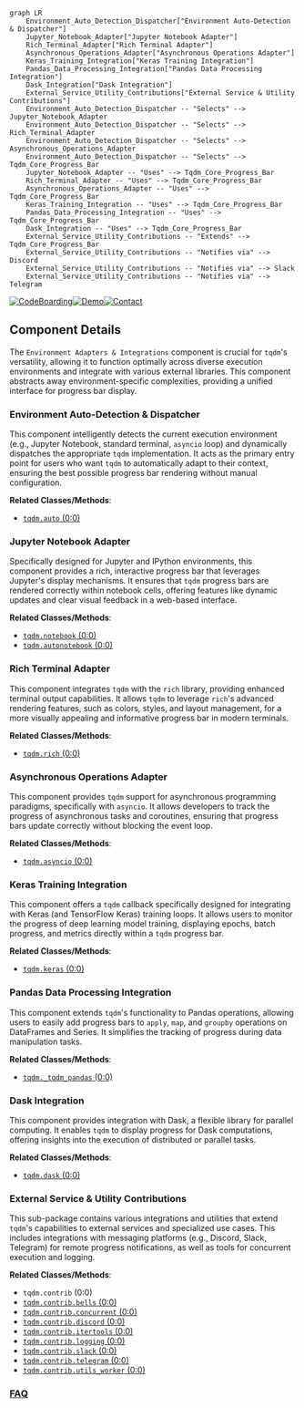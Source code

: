 ```mermaid
graph LR
    Environment_Auto_Detection_Dispatcher["Environment Auto-Detection & Dispatcher"]
    Jupyter_Notebook_Adapter["Jupyter Notebook Adapter"]
    Rich_Terminal_Adapter["Rich Terminal Adapter"]
    Asynchronous_Operations_Adapter["Asynchronous Operations Adapter"]
    Keras_Training_Integration["Keras Training Integration"]
    Pandas_Data_Processing_Integration["Pandas Data Processing Integration"]
    Dask_Integration["Dask Integration"]
    External_Service_Utility_Contributions["External Service & Utility Contributions"]
    Environment_Auto_Detection_Dispatcher -- "Selects" --> Jupyter_Notebook_Adapter
    Environment_Auto_Detection_Dispatcher -- "Selects" --> Rich_Terminal_Adapter
    Environment_Auto_Detection_Dispatcher -- "Selects" --> Asynchronous_Operations_Adapter
    Environment_Auto_Detection_Dispatcher -- "Selects" --> Tqdm_Core_Progress_Bar
    Jupyter_Notebook_Adapter -- "Uses" --> Tqdm_Core_Progress_Bar
    Rich_Terminal_Adapter -- "Uses" --> Tqdm_Core_Progress_Bar
    Asynchronous_Operations_Adapter -- "Uses" --> Tqdm_Core_Progress_Bar
    Keras_Training_Integration -- "Uses" --> Tqdm_Core_Progress_Bar
    Pandas_Data_Processing_Integration -- "Uses" --> Tqdm_Core_Progress_Bar
    Dask_Integration -- "Uses" --> Tqdm_Core_Progress_Bar
    External_Service_Utility_Contributions -- "Extends" --> Tqdm_Core_Progress_Bar
    External_Service_Utility_Contributions -- "Notifies via" --> Discord
    External_Service_Utility_Contributions -- "Notifies via" --> Slack
    External_Service_Utility_Contributions -- "Notifies via" --> Telegram
```
[![CodeBoarding](https://img.shields.io/badge/Generated%20by-CodeBoarding-9cf?style=flat-square)](https://github.com/CodeBoarding/GeneratedOnBoardings)[![Demo](https://img.shields.io/badge/Try%20our-Demo-blue?style=flat-square)](https://www.codeboarding.org/demo)[![Contact](https://img.shields.io/badge/Contact%20us%20-%20contact@codeboarding.org-lightgrey?style=flat-square)](mailto:contact@codeboarding.org)

## Component Details

The `Environment Adapters & Integrations` component is crucial for `tqdm`'s versatility, allowing it to function optimally across diverse execution environments and integrate with various external libraries. This component abstracts away environment-specific complexities, providing a unified interface for progress bar display.

### Environment Auto-Detection & Dispatcher
This component intelligently detects the current execution environment (e.g., Jupyter Notebook, standard terminal, `asyncio` loop) and dynamically dispatches the appropriate `tqdm` implementation. It acts as the primary entry point for users who want `tqdm` to automatically adapt to their context, ensuring the best possible progress bar rendering without manual configuration.


**Related Classes/Methods**:

- <a href="https://github.com/tqdm/tqdm/blob/master/tqdm/auto.py#L0-L0" target="_blank" rel="noopener noreferrer">`tqdm.auto` (0:0)</a>


### Jupyter Notebook Adapter
Specifically designed for Jupyter and IPython environments, this component provides a rich, interactive progress bar that leverages Jupyter's display mechanisms. It ensures that `tqdm` progress bars are rendered correctly within notebook cells, offering features like dynamic updates and clear visual feedback in a web-based interface.


**Related Classes/Methods**:

- <a href="https://github.com/tqdm/tqdm/blob/master/tqdm/notebook.py#L0-L0" target="_blank" rel="noopener noreferrer">`tqdm.notebook` (0:0)</a>
- <a href="https://github.com/tqdm/tqdm/blob/master/tqdm/autonotebook.py#L0-L0" target="_blank" rel="noopener noreferrer">`tqdm.autonotebook` (0:0)</a>


### Rich Terminal Adapter
This component integrates `tqdm` with the `rich` library, providing enhanced terminal output capabilities. It allows `tqdm` to leverage `rich`'s advanced rendering features, such as colors, styles, and layout management, for a more visually appealing and informative progress bar in modern terminals.


**Related Classes/Methods**:

- <a href="https://github.com/tqdm/tqdm/blob/master/tqdm/rich.py#L0-L0" target="_blank" rel="noopener noreferrer">`tqdm.rich` (0:0)</a>


### Asynchronous Operations Adapter
This component provides `tqdm` support for asynchronous programming paradigms, specifically with `asyncio`. It allows developers to track the progress of asynchronous tasks and coroutines, ensuring that progress bars update correctly without blocking the event loop.


**Related Classes/Methods**:

- <a href="https://github.com/tqdm/tqdm/blob/master/tqdm/asyncio.py#L0-L0" target="_blank" rel="noopener noreferrer">`tqdm.asyncio` (0:0)</a>


### Keras Training Integration
This component offers a `tqdm` callback specifically designed for integrating with Keras (and TensorFlow Keras) training loops. It allows users to monitor the progress of deep learning model training, displaying epochs, batch progress, and metrics directly within a `tqdm` progress bar.


**Related Classes/Methods**:

- <a href="https://github.com/tqdm/tqdm/blob/master/tqdm/keras.py#L0-L0" target="_blank" rel="noopener noreferrer">`tqdm.keras` (0:0)</a>


### Pandas Data Processing Integration
This component extends `tqdm`'s functionality to Pandas operations, allowing users to easily add progress bars to `apply`, `map`, and `groupby` operations on DataFrames and Series. It simplifies the tracking of progress during data manipulation tasks.


**Related Classes/Methods**:

- <a href="https://github.com/tqdm/tqdm/blob/master/tqdm/_tqdm_pandas.py#L0-L0" target="_blank" rel="noopener noreferrer">`tqdm._tqdm_pandas` (0:0)</a>


### Dask Integration
This component provides integration with Dask, a flexible library for parallel computing. It enables `tqdm` to display progress for Dask computations, offering insights into the execution of distributed or parallel tasks.


**Related Classes/Methods**:

- <a href="https://github.com/tqdm/tqdm/blob/master/tqdm/dask.py#L0-L0" target="_blank" rel="noopener noreferrer">`tqdm.dask` (0:0)</a>


### External Service & Utility Contributions
This sub-package contains various integrations and utilities that extend `tqdm`'s capabilities to external services and specialized use cases. This includes integrations with messaging platforms (e.g., Discord, Slack, Telegram) for remote progress notifications, as well as tools for concurrent execution and logging.


**Related Classes/Methods**:

- `tqdm.contrib` (0:0)
- <a href="https://github.com/tqdm/tqdm/blob/master/tqdm/contrib/bells.py#L0-L0" target="_blank" rel="noopener noreferrer">`tqdm.contrib.bells` (0:0)</a>
- <a href="https://github.com/tqdm/tqdm/blob/master/tqdm/contrib/concurrent.py#L0-L0" target="_blank" rel="noopener noreferrer">`tqdm.contrib.concurrent` (0:0)</a>
- <a href="https://github.com/tqdm/tqdm/blob/master/tqdm/contrib/discord.py#L0-L0" target="_blank" rel="noopener noreferrer">`tqdm.contrib.discord` (0:0)</a>
- <a href="https://github.com/tqdm/tqdm/blob/master/tqdm/contrib/itertools.py#L0-L0" target="_blank" rel="noopener noreferrer">`tqdm.contrib.itertools` (0:0)</a>
- <a href="https://github.com/tqdm/tqdm/blob/master/tqdm/contrib/logging.py#L0-L0" target="_blank" rel="noopener noreferrer">`tqdm.contrib.logging` (0:0)</a>
- <a href="https://github.com/tqdm/tqdm/blob/master/tqdm/contrib/slack.py#L0-L0" target="_blank" rel="noopener noreferrer">`tqdm.contrib.slack` (0:0)</a>
- <a href="https://github.com/tqdm/tqdm/blob/master/tqdm/contrib/telegram.py#L0-L0" target="_blank" rel="noopener noreferrer">`tqdm.contrib.telegram` (0:0)</a>
- <a href="https://github.com/tqdm/tqdm/blob/master/tqdm/contrib/utils_worker.py#L0-L0" target="_blank" rel="noopener noreferrer">`tqdm.contrib.utils_worker` (0:0)</a>




### [FAQ](https://github.com/CodeBoarding/GeneratedOnBoardings/tree/main?tab=readme-ov-file#faq)